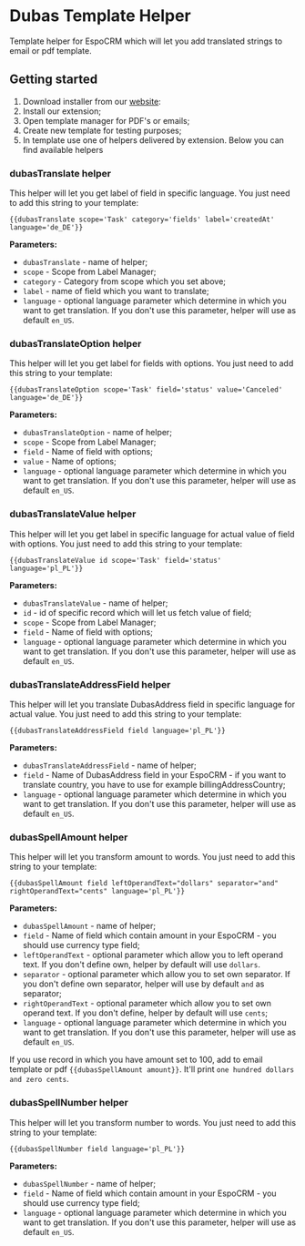 # Dubas Template Helper
Template helper for EspoCRM which will let you add translated strings to email or pdf template.

## Getting started
1. Download installer from our [website](https://devcrm.it/template-helper):
2. Install our extension;
3. Open template manager for PDF's or emails; 
4. Create new template for testing purposes;
5. In template use one of helpers delivered by extension. Below you can find available helpers

### dubasTranslate helper
This helper will let you get label of field in specific language.
You just need to add this string to your template:

`{{dubasTranslate scope='Task' category='fields' label='createdAt' language='de_DE'}}`

**Parameters:**
+ `dubasTranslate` - name of helper;
+ `scope` - Scope from Label Manager;
+ `category` - Category from scope which you set above;
+ `label` - name of field which you want to translate;
+ `language` - optional language parameter which determine in which you want to get translation. If you don't use this parameter, helper will use as default `en_US`.

### dubasTranslateOption helper
This helper will let you get label for fields with options.
You just need to add this string to your template:

`{{dubasTranslateOption scope='Task' field='status' value='Canceled' language='de_DE'}}`

**Parameters:**
+ `dubasTranslateOption` - name of helper;
+ `scope` - Scope from Label Manager;
+ `field` - Name of field with options;
+ `value` - Name of options; 
+ `language` - optional language parameter which determine in which you want to get translation. If you don't use this parameter, helper will use as default `en_US`.

### dubasTranslateValue helper
This helper will let you get label in specific language for actual value of field with options.
You just need to add this string to your template:

`{{dubasTranslateValue id scope='Task' field='status' language='pl_PL'}}`

**Parameters:**
+ `dubasTranslateValue` - name of helper;
+ `id` - id of specific record which will let us fetch value of field;
+ `scope` - Scope from Label Manager;
+ `field` - Name of field with options;
+ `language` - optional language parameter which determine in which you want to get translation. If you don't use this parameter, helper will use as default `en_US`.

### dubasTranslateAddressField helper
This helper will let you translate DubasAddress field in specific language for actual value.
You just need to add this string to your template:

`{{dubasTranslateAddressField field language='pl_PL'}}`

**Parameters:**
+ `dubasTranslateAddressField` - name of helper;
+ `field` - Name of DubasAddress field in your EspoCRM - if you want to translate country, you have to use for example billingAddressCountry;
+ `language` - optional language parameter which determine in which you want to get translation. If you don't use this parameter, helper will use as default `en_US`.

### dubasSpellAmount helper
This helper will let you transform amount to words.
You just need to add this string to your template:

`{{dubasSpellAmount field leftOperandText="dollars" separator="and" rightOperandText="cents" language='pl_PL'}}`

**Parameters:**
+ `dubasSpellAmount` - name of helper;
+ `field` - Name of field which contain amount in your EspoCRM - you should use currency type field;
+ `leftOperandText` - optional parameter which allow you to left operand text. If you don't define own, helper by default will use `dollars`.
+ `separator` - optional parameter which allow you to set own separator. If you don't define own separator, helper will use by default `and` as separator;
+ `rightOperandText` - optional parameter which allow you to set own operand text. If you don't define, helper by default will use `cents`;
+ `language` - optional language parameter which determine in which you want to get translation. If you don't use this parameter, helper will use as default `en_US`.

If you use record in which you have amount set to 100, add to email template or pdf `{{dubasSpellAmount amount}}`. It'll print `one hundred dollars and zero cents`.

### dubasSpellNumber helper
This helper will let you transform number to words.
You just need to add this string to your template:

`{{dubasSpellNumber field language='pl_PL'}}`

**Parameters:**
+ `dubasSpellNumber` - name of helper;
+ `field` - Name of field which contain amount in your EspoCRM - you should use currency type field;
+ `language` - optional language parameter which determine in which you want to get translation. If you don't use this parameter, helper will use as default `en_US`.